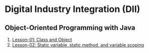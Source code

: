 # Digital Industry Integration (DII)
## Object-Oriented Programming with Java

1. [Lesson-01: Class and Object](lessons-contents/lesson01/index.md)
2. [Lesson-02: Static variable, static method, and variable scoping](lessons-contents/lesson02/index.md)